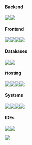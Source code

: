 <h4>Backend</h4>

![](https://img.shields.io/badge/Python-3776AB?style=for-the-badge&logo=python&logoColor=white)![](https://img.shields.io/badge/Java-ED8B00?style=for-the-badge&logo=java&logoColor=white)

<h4>Frontend</h4>

![](https://img.shields.io/badge/HTML5-E34F26?style=for-the-badge&logo=html5&logoColor=white)![](https://img.shields.io/badge/CSS3-1572B6?style=for-the-badge&logo=css3&logoColor=white)![](https://img.shields.io/badge/Bootstrap-563D7C?style=for-the-badge&logo=bootstrap&logoColor=white)![](https://img.shields.io/badge/JavaScript-323330?style=for-the-badge&logo=javascript&logoColor=F7DF1E)

<h4>Databases</h4>

![](https://img.shields.io/badge/PostgreSQL-316192?style=for-the-badge&logo=postgresql&logoColor=white)![](https://img.shields.io/badge/SQLite-07405E?style=for-the-badge&logo=sqlite&logoColor=white)

<h4>Hosting</h4>

![](https://img.shields.io/badge/VMware-ESXi-607078?style=for-the-badge&logo=VMware&logoColor=white)![](https://img.shields.io/badge/VMware-vSphere-607078?style=for-the-badge&logo=VMware&logoColor=white)![](https://img.shields.io/badge/Raspberry%20Pi-A22846?style=for-the-badge&logo=Raspberry%20Pi&logoColor=white)![](https://img.shields.io/badge/Heroku-430098?style=for-the-badge&logo=heroku&logoColor=white)

<h4>Systems</h4>

![](https://img.shields.io/badge/Ubuntu-E95420?style=for-the-badge&logo=ubuntu&logoColor=white)![](https://img.shields.io/badge/Fedora-294172?style=for-the-badge&logo=fedora&logoColor=white)![](https://img.shields.io/badge/Pop!_OS-48B9C7?style=for-the-badge&logo=Pop!_OS&logoColor=white)![](https://img.shields.io/badge/Debian-A81D33?style=for-the-badge&logo=debian&logoColor=white)

<h4>IDEs</h4>

![](https://img.shields.io/badge/Visual_Studio_Code-0078D4?style=for-the-badge&logo=visual%20studio%20code&logoColor=white)![](https://img.shields.io/badge/IntelliJIDEA-000000.svg?style=for-the-badge&logo=intellij-idea&logoColor=white)


<img src="https://img.shields.io/badge/Selenium-43B02A?style=for-the-badge&logo=Selenium&logoColor=white"/>
<img src=""/>
<img src=""/>
<img src=""/>
<img src=""/>
<img src=""/>
<img src=""/>
<img src=""/>
<img src=""/>
<img src=""/>


